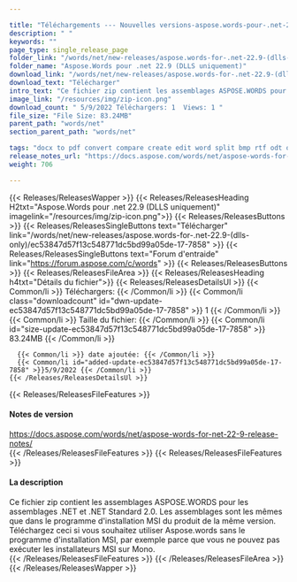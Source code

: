 ```yaml
---

title: "Téléchargements --- Nouvelles versions-aspose.words-pour-.net-22.9- (DLLS-Only)"
description: " "
keywords: ""
page_type: single_release_page
folder_link: "/words/net/new-releases/aspose.words-for-.net-22.9-(dlls-only)/"
folder_name: "Aspose.Words pour .net 22.9 (DLLS uniquement)"
download_link: "/words/net/new-releases/aspose.words-for-.net-22.9-(dlls-only)/ec53847d57f13c548771dc5bd99a05de-17-7858"
download_text: "Télécharger"
intro_text: "Ce fichier zip contient les assemblages ASPOSE.WORDS pour les assemblages .NET et .NET Standard 2.0. Les assemblages sont les mêmes que dans le programme d'installation MSI du produit de la même version. Téléchargez ceci si vous souhaitez utiliser Aspose.words sans le programme d'installation MSI, par exemple parce que vous ne pouvez pas exécuter les installateurs MSI sur Mono."
image_link: "/resources/img/zip-icon.png"
download_count: " 5/9/2022 Téléchargers: 1  Views: 1 "
file_size: "File Size: 83.24MB"
parent_path: "words/net"
section_parent_path: "words/net"

tags: "docx to pdf convert compare create edit word split bmp rtf odt open office html tiff doc dot wordml mobi chm txt md markdown xps svg ps postscript pcl epub png emf jpg gif mail merge table reporting document"
release_notes_url: "https://docs.aspose.com/words/net/aspose-words-for-net-22-9-release-notes/"
weight: 706

---
```


{{< Releases/ReleasesWapper >}}
  {{< Releases/ReleasesHeading H2txt="Aspose.Words pour .net 22.9 (DLLS uniquement)" imagelink="/resources/img/zip-icon.png">}}
  {{< Releases/ReleasesButtons >}}
    {{< Releases/ReleasesSingleButtons text="Télécharger" link="/words/net/new-releases/aspose.words-for-.net-22.9-(dlls-only)/ec53847d57f13c548771dc5bd99a05de-17-7858" >}}
    {{< Releases/ReleasesSingleButtons text="Forum d'entraide" link="https://forum.aspose.com/c/words" >}}
  {{< Releases/ReleasesButtons >}}
  {{< Releases/ReleasesFileArea >}}
    {{< Releases/ReleasesHeading h4txt="Détails du fichier">}}
    {{< Releases/ReleasesDetailsUl >}}
      {{< Common/li >}} Téléchargers: {{< /Common/li >}}
      {{< Common/li class="downloadcount" id="dwn-update-ec53847d57f13c548771dc5bd99a05de-17-7858" >}} 1 {{< /Common/li >}}
      {{< Common/li >}} Taille du fichier: {{< /Common/li >}}
      {{< Common/li id="size-update-ec53847d57f13c548771dc5bd99a05de-17-7858" >}} 83.24MB {{< /Common/li >}}

      {{< Common/li >}} date ajoutée: {{< /Common/li >}}
      {{< Common/li id="added-update-ec53847d57f13c548771dc5bd99a05de-17-7858" >}}5/9/2022 {{< /Common/li >}}
    {{< /Releases/ReleasesDetailsUl >}}

  {{< Releases/ReleasesFileFeatures >}}
      <h4>Notes de version</h4><div><a href='https://docs.aspose.com/words/net/aspose-words-for-net-22-9-release-notes/'>https://docs.aspose.com/words/net/aspose-words-for-net-22-9-release-notes/</a></div>
  {{< /Releases/ReleasesFileFeatures >}}
  {{< Releases/ReleasesFileFeatures >}}
      <h4>La description</h4><div class="HTMLDescription">Ce fichier zip contient les assemblages ASPOSE.WORDS pour les assemblages .NET et .NET Standard 2.0. Les assemblages sont les mêmes que dans le programme d'installation MSI du produit de la même version. Téléchargez ceci si vous souhaitez utiliser Aspose.words sans le programme d'installation MSI, par exemple parce que vous ne pouvez pas exécuter les installateurs MSI sur Mono.</div>
  {{< /Releases/ReleasesFileFeatures >}}
 {{< /Releases/ReleasesFileArea >}}
{{< /Releases/ReleasesWapper >}}



